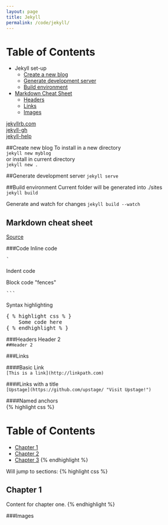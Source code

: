 ```yaml
---
layout: page
title: Jekyll
permalink: /code/jekyll/
---
```


# Table of Contents   
  * Jekyll set-up
	  - [Create a new blog](#create-new-blog)
	  - [Generate development server](#generate-development-server)
	  - [Build environment](#build-environment)
  * [Markdown Cheat Sheet](#markdown-cheat-sheet)
	  - [Headers](#headers)
	  - [Links](#links)
	  - [Images](#images)

[jekyllrb.com](http://jekyllrb.com/)   
[jekyll-gh](https://github.com/jekyll/jekyll)   
[jekyll-help](https://github.com/jekyll/jekyll-help)

##Create new blog
To install in a new directory  
`jekyll new myblog`  
or install in current directory  
`jekyll new .`

##Generate development server
`jekyll serve`

##Build environment
Current folder will be generated into ./sites  
`jekyll build`  

Generate and watch for changes
`jekyll build --watch`

Markdown cheat sheet 
---------------------
[Source](http://assemble.io/docs/Cheatsheet-Markdown.html)

###Code
Inline code   
<pre>
`
</pre> 

Indent code   

Block code "fences"  
<pre>
```
</pre> 

Syntax highlighting   
<pre>
{ % highlight css % }
	Some code here
{ % endhighlight % }
</pre>

###Headers
Header 2   
`##Header 2`

###Links

####Basic Link   
`[This is a link](http://linkpath.com)`

####Links with a title   
`[Upstage](https://github.com/upstage/ "Visit Upstage!")`

####Named anchors   
{% highlight css %}
# Table of Contents   
  * [Chapter 1](#chapter-1)
  * [Chapter 2](#chapter-2)
  * [Chapter 3](#chapter-3)
{% endhighlight %}

Will jump to sections:
{% highlight css %}
## Chapter 1 <a id="chapter-1"></a>
Content for chapter one.
{% endhighlight %}

###Images

  